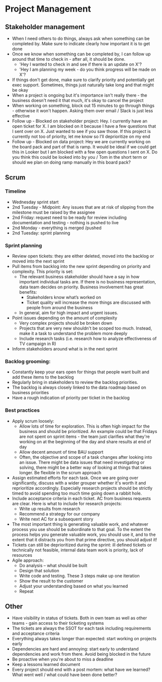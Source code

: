 # Project Management

## Stakeholder management
- When I need others to do things, always ask when something can be completed by. Make sure to indicate clearly how important it is to get done
- Once we know when something can be completed by, I can follow up around that time to check in - after all, it should be done.
    - 'Hey I wanted to check in and see if there is an update on X'?
    - 'Hey I am planning my week - do you think progress will be made on X'?
- If things don't get done, make sure to clarify priority and potentially get exec support. Sometimes, things just naturally take long and that might be okay
- When a project is ongoing but it's importance isn't really there - the business doesn't need it that much, it's okay to cancel the project
- When working on something, block out 15 minutes to go through things - otherwise it won't happen. Asking them over email / Slack is just less effective
- Follow up - Blocked on stakeholder project: Hey. I currently have an open ticket for X. I am blocked on it because I have a few questions that I sent over on X. Just wanted to see if you saw those. If this project is currently not too of priority, let me know so I’ll deprioritize on my end
- Follow up - Blocked on data project: Hey we are currently working on the board pack and part of that is ramp. It would be ideal if we could get this in Looker but I am blocked with a few open questions I sent on X. Do you think this could be looked into by you / Tom in the short term or should we plan on doing ramp manually in this board pack?

## Scrum
### Timeline
- Wednesday sprint start
- 2nd Tuesday - Midpoint: Any issues that are at risk of slipping from the milestone must be raised by the assignee
- 2nd Friday: request need to be ready for review including documentation and testing - nothing is pushed to live 
- 2nd Monday - everything is merged /pushed 
- 2nd Tuesday: sprint planning 

### Sprint planning 
- Review open tickets: they are either deleted, moved into the backlog or moved into the next sprint 
- Pull items from backlog into the new sprint depending on priority and complexity. This priority is set:
    - The relevant business stakeholder should have a say in how important individual tasks are. If there is no business representation, data team decides on priority. Business involvement has great benefits: 
        - Stakeholders know what’s worked on 
        - Ticket quality will increase the more things are discussed with people from around the business 
    - In general, aim for high impact and urgent issues.  
- Point issues depending on the amount of complexity
    - Very complex projects should be broken down 
    - Projects that are very new shouldn't be scoped too much. Instead, make it a task to understand the problem more deeply
    - Include research tasks (i.e. research how to analyze effectiveness of TV campaign in R) 
- Inform stakeholders around what is in the next sprint 

### Backlog grooming: 
- Constantly keep your ears open for things that people want built and add these items to the backlog
- Regularly bring in stakeholders to review the backlog priorities. 
- The backlog is always closely linked to the data roadmap based on business priorities 
- Have a rough indication of priority per ticket in the backlog


### Best practices
- Apply scrum loosely: 
    - Allow lots of time for exploration. This is often high impact for the business and should be prioritized. An example could be that Fridays are not spent on sprint items - the team just clarifies what they're working on at the beginning of the day and share results at end of day 
    - Allow decent amount of time BAU support  
    - Often, the objective and scope of a task changes after looking into an issue. There might be data issues that need investigating or solving, there might be a better way of looking at things that takes longer. Be flexible in the scrum approach
- Assign estimated efforts for each task. Once we are going over significantly, discuss with a wider grouper whether it's worth it and reprioritize accordingly. Especially research projects should be strictly timed to avoid spending too much time going down a rabbit hole.
- Include acceptance criteria in each ticket. AC from business requests are clear. Here is what to include for research projects: 
    - Write up results from research
    - Recommend a strategy for our company
    - Write next AC for a subsequent story 
- The most important thing is generating valuable work, and whatever process you use should be subordinate to that goal. To the extent the process helps you generate valuable work, you should use it, and to the extent that it distracts you from that prime directive, you should adjust it!
- Tickets can still be deprioritized during the sprint: ill defined tickets or technically not feasible, internal data team work is priority, lack of resources 
- Agile approach: 
    - Do analysis – what should be built 
    - Design that solution
    - Write code and testing. These 3 steps make up one iteration
    - Show the result to the customer 
    - Adjust your understanding based on what you learned
    - Repeat

## Other
- Have visibility in status of tickets. Both in own team as well as other teams - gain access to their ticketing systems
- The tickets are always the SSOT for each task including requirements and acceptance criteria
- Everything always takes longer than expected: start working on projects early 
- Dependencies are hard and annoying: start early to understand dependencies and work from there. Avoid being blocked in the future 
- Be proactive when you're about to miss a deadline
- Keep a lessons learned document
- Every project should end with a post mortem: what have we learned? What went well / what could have been done better? 